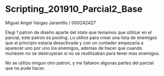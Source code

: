 # Scripting_201910_Parcial2_Base

Miguel Angel Vargas Jaramillo / 000242427

Elegi 1 patron de diseño aparte del state que teniamos que utilizar en el parcial, este patron es pooling. Lo utilice para crear una lista de enemigos que al principio estaria desactivada y con un contador empezaria a aparecer uno por uno los enemigos, ademas de hacer que cuando muriesen no se destruyeran si no se reutilizaban para tener mas enemigos.

No se utilizo ningun otro patron, y me faltaron algunas partes del parcial que no pude hacer.
